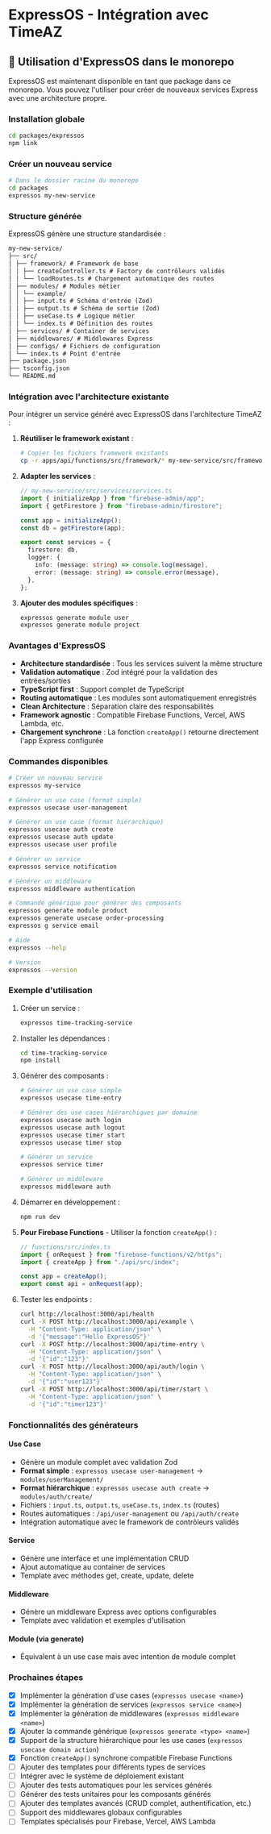 # ExpressOS - Intégration avec TimeAZ

## 🚀 Utilisation d'ExpressOS dans le monorepo

ExpressOS est maintenant disponible en tant que package dans ce monorepo. Vous pouvez l'utiliser pour créer de nouveaux services Express avec une architecture propre.

### Installation globale

```bash
cd packages/expressos
npm link
```

### Créer un nouveau service

```bash
# Dans le dossier racine du monorepo
cd packages
expressos my-new-service
```

### Structure générée

ExpressOS génère une structure standardisée :

```md
my-new-service/
├── src/
│ ├── framework/ # Framework de base
│ │ ├── createController.ts # Factory de contrôleurs validés
│ │ └── loadRoutes.ts # Chargement automatique des routes
│ ├── modules/ # Modules métier
│ │ └── example/  
│ │ ├── input.ts # Schéma d'entrée (Zod)
│ │ ├── output.ts # Schéma de sortie (Zod)
│ │ ├── useCase.ts # Logique métier
│ │ └── index.ts # Définition des routes
│ ├── services/ # Container de services
│ ├── middlewares/ # Middlewares Express
│ ├── configs/ # Fichiers de configuration
│ └── index.ts # Point d'entrée
├── package.json
├── tsconfig.json
└── README.md
```

### Intégration avec l'architecture existante

Pour intégrer un service généré avec ExpressOS dans l'architecture TimeAZ :

1. **Réutiliser le framework existant** :

   ```bash
   # Copier les fichiers framework existants
   cp -r apps/api/functions/src/framework/* my-new-service/src/framework/
   ```

2. **Adapter les services** :

   ```typescript
   // my-new-service/src/services/services.ts
   import { initializeApp } from "firebase-admin/app";
   import { getFirestore } from "firebase-admin/firestore";

   const app = initializeApp();
   const db = getFirestore(app);

   export const services = {
     firestore: db,
     logger: {
       info: (message: string) => console.log(message),
       error: (message: string) => console.error(message),
     },
   };
   ```

3. **Ajouter des modules spécifiques** :

   ```bash
   expressos generate module user
   expressos generate module project
   ```

### Avantages d'ExpressOS

- **Architecture standardisée** : Tous les services suivent la même structure
- **Validation automatique** : Zod intégré pour la validation des entrées/sorties
- **TypeScript first** : Support complet de TypeScript
- **Routing automatique** : Les modules sont automatiquement enregistrés
- **Clean Architecture** : Séparation claire des responsabilités
- **Framework agnostic** : Compatible Firebase Functions, Vercel, AWS Lambda, etc.
- **Chargement synchrone** : La fonction `createApp()` retourne directement l'app Express configurée

### Commandes disponibles

```bash
# Créer un nouveau service
expressos my-service

# Générer un use case (format simple)
expressos usecase user-management

# Générer un use case (format hiérarchique)
expressos usecase auth create
expressos usecase auth update
expressos usecase user profile

# Générer un service
expressos service notification

# Générer un middleware
expressos middleware authentication

# Commande générique pour générer des composants
expressos generate module product
expressos generate usecase order-processing
expressos g service email

# Aide
expressos --help

# Version
expressos --version
```

### Exemple d'utilisation

1. Créer un service :

   ```bash
   expressos time-tracking-service
   ```

2. Installer les dépendances :

   ```bash
   cd time-tracking-service
   npm install
   ```

3. Générer des composants :

   ```bash
   # Générer un use case simple
   expressos usecase time-entry

   # Générer des use cases hiérarchiques par domaine
   expressos usecase auth login
   expressos usecase auth logout
   expressos usecase timer start
   expressos usecase timer stop

   # Générer un service
   expressos service timer

   # Générer un middleware
   expressos middleware auth
   ```

4. Démarrer en développement :

   ```bash
   npm run dev
   ```

5. **Pour Firebase Functions** - Utiliser la fonction `createApp()` :

   ```typescript
   // functions/src/index.ts
   import { onRequest } from "firebase-functions/v2/https";
   import { createApp } from "./api/src/index";

   const app = createApp();
   export const api = onRequest(app);
   ```

6. Tester les endpoints :

   ```bash
   curl http://localhost:3000/api/health
   curl -X POST http://localhost:3000/api/example \
     -H "Content-Type: application/json" \
     -d '{"message":"Hello ExpressOS"}'
   curl -X POST http://localhost:3000/api/time-entry \
     -H "Content-Type: application/json" \
     -d '{"id":"123"}'
   curl -X POST http://localhost:3000/api/auth/login \
     -H "Content-Type: application/json" \
     -d '{"id":"user123"}'
   curl -X POST http://localhost:3000/api/timer/start \
     -H "Content-Type: application/json" \
     -d '{"id":"timer123"}'
   ```

### Fonctionnalités des générateurs

#### Use Case

- Génère un module complet avec validation Zod
- **Format simple** : `expressos usecase user-management` → `modules/userManagement/`
- **Format hiérarchique** : `expressos usecase auth create` → `modules/auth/create/`
- Fichiers : `input.ts`, `output.ts`, `useCase.ts`, `index.ts` (routes)
- Routes automatiques : `/api/user-management` ou `/api/auth/create`
- Intégration automatique avec le framework de contrôleurs validés

#### Service

- Génère une interface et une implémentation CRUD
- Ajout automatique au container de services
- Template avec méthodes get, create, update, delete

#### Middleware

- Génère un middleware Express avec options configurables
- Template avec validation et exemples d'utilisation

#### Module (via generate)

- Équivalent à un use case mais avec intention de module complet

### Prochaines étapes

- [x] Implémenter la génération d'use cases (`expressos usecase <name>`)
- [x] Implémenter la génération de services (`expressos service <name>`)
- [x] Implémenter la génération de middlewares (`expressos middleware <name>`)
- [x] Ajouter la commande générique (`expressos generate <type> <name>`)
- [x] Support de la structure hiérarchique pour les use cases (`expressos usecase domain action`)
- [x] Fonction `createApp()` synchrone compatible Firebase Functions
- [ ] Ajouter des templates pour différents types de services
- [ ] Intégrer avec le système de déploiement existant
- [ ] Ajouter des tests automatiques pour les services générés
- [ ] Générer des tests unitaires pour les composants générés
- [ ] Ajouter des templates avancés (CRUD complet, authentification, etc.)
- [ ] Support des middlewares globaux configurables
- [ ] Templates spécialisés pour Firebase, Vercel, AWS Lambda
